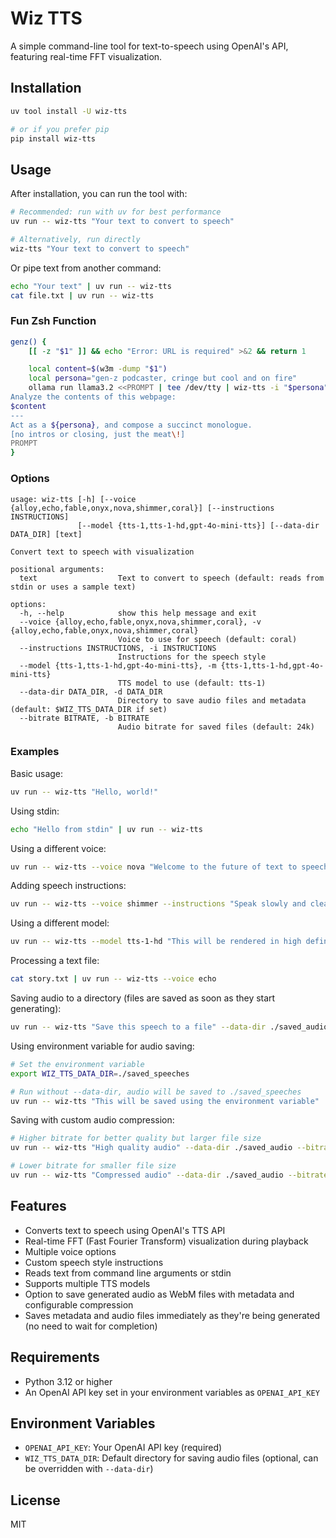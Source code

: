 # Wiz TTS

A simple command-line tool for text-to-speech using OpenAI's API, featuring real-time FFT visualization.

## Installation

```bash
uv tool install -U wiz-tts

# or if you prefer pip
pip install wiz-tts
```

## Usage

After installation, you can run the tool with:

```bash
# Recommended: run with uv for best performance
uv run -- wiz-tts "Your text to convert to speech"

# Alternatively, run directly
wiz-tts "Your text to convert to speech"
```

Or pipe text from another command:

```bash
echo "Your text" | uv run -- wiz-tts
cat file.txt | uv run -- wiz-tts
```


### Fun Zsh Function

```sh
genz() {
    [[ -z "$1" ]] && echo "Error: URL is required" >&2 && return 1

    local content=$(w3m -dump "$1")
    local persona="gen-z podcaster, cringe but cool and on fire"
    ollama run llama3.2 <<PROMPT | tee /dev/tty | wiz-tts -i "$persona"
Analyze the contents of this webpage:
$content
---
Act as a ${persona}, and compose a succinct monologue.
[no intros or closing, just the meat\!]
PROMPT
}
```

### Options

```
usage: wiz-tts [-h] [--voice {alloy,echo,fable,onyx,nova,shimmer,coral}] [--instructions INSTRUCTIONS] 
               [--model {tts-1,tts-1-hd,gpt-4o-mini-tts}] [--data-dir DATA_DIR] [text]

Convert text to speech with visualization

positional arguments:
  text                  Text to convert to speech (default: reads from stdin or uses a sample text)

options:
  -h, --help            show this help message and exit
  --voice {alloy,echo,fable,onyx,nova,shimmer,coral}, -v {alloy,echo,fable,onyx,nova,shimmer,coral}
                        Voice to use for speech (default: coral)
  --instructions INSTRUCTIONS, -i INSTRUCTIONS
                        Instructions for the speech style
  --model {tts-1,tts-1-hd,gpt-4o-mini-tts}, -m {tts-1,tts-1-hd,gpt-4o-mini-tts}
                        TTS model to use (default: tts-1)
  --data-dir DATA_DIR, -d DATA_DIR
                        Directory to save audio files and metadata (default: $WIZ_TTS_DATA_DIR if set)
  --bitrate BITRATE, -b BITRATE
                        Audio bitrate for saved files (default: 24k)
```

### Examples

Basic usage:
```bash
uv run -- wiz-tts "Hello, world!"
```

Using stdin:
```bash
echo "Hello from stdin" | uv run -- wiz-tts
```

Using a different voice:
```bash
uv run -- wiz-tts --voice nova "Welcome to the future of text to speech!"
```

Adding speech instructions:
```bash
uv run -- wiz-tts --voice shimmer --instructions "Speak slowly and clearly" "This is important information."
```

Using a different model:
```bash
uv run -- wiz-tts --model tts-1-hd "This will be rendered in high definition."
```

Processing a text file:
```bash
cat story.txt | uv run -- wiz-tts --voice echo
```

Saving audio to a directory (files are saved as soon as they start generating):
```bash
uv run -- wiz-tts "Save this speech to a file" --data-dir ./saved_audio
```

Using environment variable for audio saving:
```bash
# Set the environment variable
export WIZ_TTS_DATA_DIR=./saved_speeches

# Run without --data-dir, audio will be saved to ./saved_speeches
uv run -- wiz-tts "This will be saved using the environment variable"
```

Saving with custom audio compression:
```bash
# Higher bitrate for better quality but larger file size
uv run -- wiz-tts "High quality audio" --data-dir ./saved_audio --bitrate 64k

# Lower bitrate for smaller file size
uv run -- wiz-tts "Compressed audio" --data-dir ./saved_audio --bitrate 16k
```

## Features

- Converts text to speech using OpenAI's TTS API
- Real-time FFT (Fast Fourier Transform) visualization during playback
- Multiple voice options
- Custom speech style instructions
- Reads text from command line arguments or stdin
- Supports multiple TTS models
- Option to save generated audio as WebM files with metadata and configurable compression
- Saves metadata and audio files immediately as they're being generated (no need to wait for completion)

## Requirements

- Python 3.12 or higher
- An OpenAI API key set in your environment variables as `OPENAI_API_KEY`

## Environment Variables

- `OPENAI_API_KEY`: Your OpenAI API key (required)
- `WIZ_TTS_DATA_DIR`: Default directory for saving audio files (optional, can be overridden with `--data-dir`)

## License

MIT
